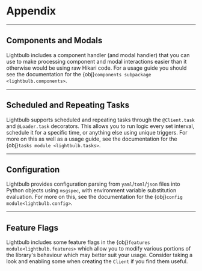 # Appendix

---

## Components and Modals

Lightbulb includes a component handler (and modal handler) that you can use to make processing component and modal
interactions easier than it otherwise would be using raw Hikari code. For a usage guide you should see the
documentation for the {obj}`components subpackage <lightbulb.components>`.

---

## Scheduled and Repeating Tasks

Lightbulb supports scheduled and repeating tasks through the ``@Client.task`` and ``@Loader.task`` decorators. This
allows you to run logic every set interval, schedule it for a specific time, or anything else using unique triggers.
For more on this as well as a usage guide, see the documentation for the {obj}`tasks module <lightbulb.tasks>`.

---

## Configuration

Lightbulb provides configuration parsing from ``yaml``/``toml``/``json`` files into Python objects using
``msgspec``, with environment variable substitution evaluation. For more on this, see the documentation for the
{obj}`config module<lightbulb.config>`.

---

## Feature Flags

Lightbulb includes some feature flags in the {obj}`features module<lightbulb.features>` which allow you to modify
various portions of the library's behaviour which may better suit your usage. Consider taking a look and enabling
some when creating the ``Client`` if you find them useful.
